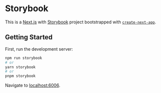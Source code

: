 # Storybook

This is a [Next.js](https://nextjs.org/) with [Storybook](https://storybook.js.org/) project bootstrapped with [`create-next-app`](https://github.com/khulnasoft/next.js/tree/canary/packages/create-next-app).

## Getting Started

First, run the development server:

```bash
npm run storybook
# or
yarn storybook
# or
pnpm storybook
```

Navigate to [localhost:6006](http://localhost:6006/).
